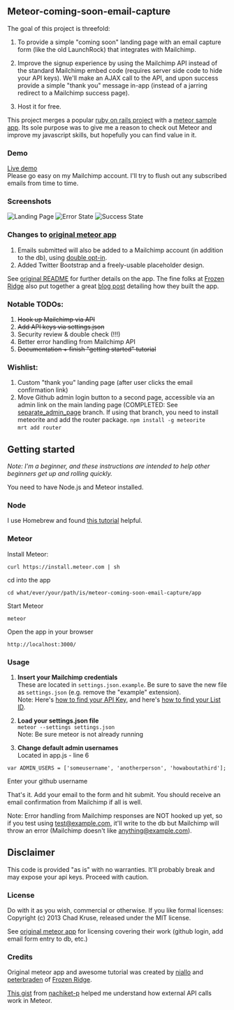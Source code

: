 ## Meteor-coming-soon-email-capture  
The goal of this project is threefold:  

1. To provide a simple "coming soon" landing page with an email capture form (like the old LaunchRock) that integrates with Mailchimp.  

2. Improve the signup experience by using the Mailchimp API instead of the standard Mailchimp embed code (requires server side code to hide your API keys). We'll make an AJAX call to the API, and upon success provide a simple "thank you" message in-app (instead of a jarring redirect to a Mailchimp success page).  

3. Host it for free.

This project merges a popular [ruby on rails project](https://github.com/RailsApps/rails-prelaunch-signup) with a [meteor sample app](https://github.com/FrozenRidge/mongolab-meteor-leadcapture-app). Its sole purpose was to give me a reason to check out Meteor and improve my javascript skills, but hopefully you can find value in it.

### Demo
[Live demo](https://github.com/chadokruse/meteor-coming-soon-email-capture)  
Please go easy on my Mailchimp account. I'll try to flush out any subscribed emails from time to time.

### Screenshots

![Landing Page](https://github.com/chadokruse/rails-prelaunch-signup-1click/raw/master/screenshot-main.png)
![Error State](https://github.com/chadokruse/rails-prelaunch-signup-1click/raw/master/screenshot-error.png)
![Success State](https://github.com/chadokruse/rails-prelaunch-signup-1click/raw/master/screenshot-success.png)

### Changes to [original meteor app](https://github.com/FrozenRidge/mongolab-meteor-leadcapture-app)
1. Emails submitted will also be added to a Mailchimp account (in addition to the db), using [double opt-in](http://kb.mailchimp.com/article/how-does-confirmed-optin-or-double-optin-work).
2. Added Twitter Bootstrap and a freely-usable placeholder design.

See [original README](https://github.com/FrozenRidge/mongolab-meteor-leadcapture-app) for further details on the app. The fine folks at [Frozen Ridge](http://frozenridge.co/) also put together a great [blog post](http://blog.mongolab.com/2013/05/build-your-own-lead-capture-page-with-meteor-and-mongolab-in-minutes/) detailing how they built the app.

### Notable TODOs:  

1.  ~~Hook up Mailchimp via API~~  
2.  ~~Add API keys via settings.json~~
3.  Security review & double check (!!!)
4.  Better error handling from Mailchimp API
5.  ~~Documentation + finish "getting started" tutorial~~

### Wishlist:

1.  Custom "thank you" landing page (after user clicks the email confirmation link)
2.  Move Github admin login button to a second page, accessible via an admin link on the main landing page (COMPLETED: See [separate_admin_page](https://github.com/chadokruse/meteor-coming-soon-email-capture/tree/separate_admin_page) branch. If using that branch, you need to install meteorite and add the router package.
`npm install -g meteorite`  
`mrt add router`


## Getting started

*Note: I'm a beginner, and these instructions are intended to help other beginners get up and rolling quickly.*

You need to have Node.js and Meteor installed.

### Node  

I use Homebrew and found [this tutorial](http://madebyhoundstooth.com/blog/install-node-with-homebrew-on-os-x/) helpful.  

### Meteor

Install Meteor:

`curl https://install.meteor.com | sh`

cd into the app

`cd what/ever/your/path/is/meteor-coming-soon-email-capture/app`

Start Meteor

`meteor`

Open the app in your browser

`http://localhost:3000/`

### Usage
1.  **Insert your Mailchimp credentials**  
These are located in `settings.json.example`. Be sure to save the new file as `settings.json` (e.g. remove the "example" extension).  
Note: Here's [how to find your API Key](http://kb.mailchimp.com/article/where-can-i-find-my-api-key), and here's [how to find your List ID](http://kb.mailchimp.com/article/how-can-i-find-my-list-id).  

2.  **Load your settings.json file**   
`meteor --settings settings.json`  
Note: Be sure meteor is not already running  

3.  **Change default admin usernames**  
Located in app.js - line 6   
```
var ADMIN_USERS = ['someusername', 'anotherperson', 'howaboutathird'];
```  
Enter your github username

That's it. Add your email to the form and hit submit. You should receive an email confirmation from Mailchimp if all is well.

Note: Error handling from Mailchimp responses are NOT hooked up yet, so if you test using test@example.com, it'll write to the db but Mailchimp will throw an error (Mailchimp doesn't like anything@example.com).


## Disclaimer  

This code is provided "as is" with no warranties. It'll probably break and may expose your api keys. Proceed with caution.

### License

Do with it as you wish, commercial or otherwise. If you like formal licenses: Copyright (c) 2013 Chad Kruse, released under the MIT license.  

See [original meteor app](https://github.com/FrozenRidge/mongolab-meteor-leadcapture-app) for licensing covering their work (github login, add email form entry to db, etc.)

### Credits

Original meteor app and awesome tutorial was created by [niallo](https://github.com/niallo) and [peterbraden](https://github.com/peterbraden) of [Frozen Ridge](http://frozenridge.co/).

[This gist](https://gist.github.com/nachiket-p/2922814) from [nachiket-p](https://github.com/nachiket-p) helped me understand how external API calls work in Meteor.




